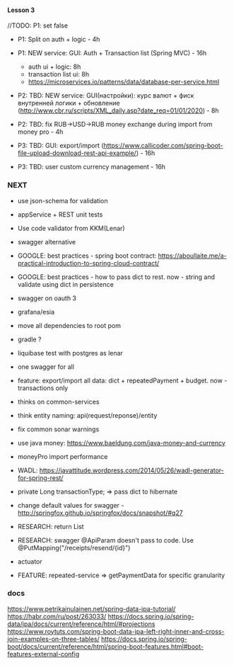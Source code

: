 #### Lesson 3
//TODO: P1: set <skipTests>false</skipTests>


- P1: Split on auth + logic - 4h
- P1: NEW service: GUI: Auth + Transaction list (Spring MVC) - 16h
    - auth ui + logic: 8h
    - transaction list ui: 8h
    - https://microservices.io/patterns/data/database-per-service.html

- P2: TBD: NEW service: GUI(настройки): курс валют + фиск внутренней логики + обновление (http://www.cbr.ru/scripts/XML_daily.asp?date_req=01/01/2020) - 8h
- P2: TBD: fix RUB->USD->RUB money exchange during import from money pro - 4h

- P3: TBD: GUI: export/import (https://www.callicoder.com/spring-boot-file-upload-download-rest-api-example/) - 16h
- P3: TBD: user custom currency management - 16h

### NEXT
- use json-schema for validation
- appService + REST unit tests
- Use code validator from KKM(Lenar)
- swagger alternative
- GOOGLE: best practices - spring boot contract: https://aboullaite.me/a-practical-introduction-to-spring-cloud-contract/
- GOOGLE: best practices - how to pass dict to rest. now - string and validate using dict in persistence
- swagger on oauth 3
- grafana/esia
- move all dependencies to root pom
- gradle ?
- liquibase test with postgres as lenar
- one swagger for all

- feature: export/import all data: dict + repeatedPayment + budget. now - transactions only
- thinks on common-services
- think entity naming: api(request/reponse)/entity

- fix common sonar warnings
- use java money: https://www.baeldung.com/java-money-and-currency
- moneyPro import performance
- WADL: https://javattitude.wordpress.com/2014/05/26/wadl-generator-for-spring-rest/

- private Long transactionType; => pass dict to hibernate
- change default values for swagger - http://springfox.github.io/springfox/docs/snapshot/#q27
- RESEARCH: return List<CategoryResponse>
- RESEARCH: swagger @ApiParam doesn't pass to code. Use @PutMapping("/receipts/resend/{id}")
- actuator
- FEATURE: repeated-service => getPaymentData for specific granularity

### docs
https://www.petrikainulainen.net/spring-data-jpa-tutorial/
https://habr.com/ru/post/263033/
https://docs.spring.io/spring-data/jpa/docs/current/reference/html/#projections
https://www.roytuts.com/spring-boot-data-jpa-left-right-inner-and-cross-join-examples-on-three-tables/
https://docs.spring.io/spring-boot/docs/current/reference/html/spring-boot-features.html#boot-features-external-config